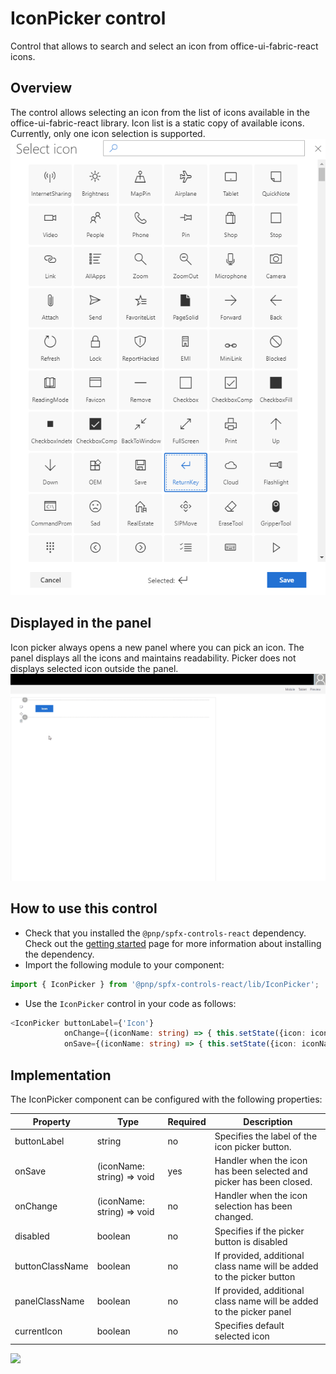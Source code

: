 # IconPicker control

Control that allows to search and select an icon from office-ui-fabric-react icons.

## Overview
The control allows selecting an icon from the list of icons available in the office-ui-fabric-react library. Icon list is a static copy of available icons. Currently, only one icon selection is supported.
![Icon Picker overview](../assets/IconPickerOverview.png)


## Displayed in the panel
Icon picker always opens a new panel where you can pick an icon. The panel displays all the icons and maintains readability. Picker does not displays selected icon outside the panel.
![Icon Picker panel](../assets/IconPickerPanel.gif)


## How to use this control

- Check that you installed the `@pnp/spfx-controls-react` dependency. Check out the [getting started](../../#getting-started) page for more information about installing the dependency.
- Import the following module to your component:

```TypeScript
import { IconPicker } from '@pnp/spfx-controls-react/lib/IconPicker';
```

- Use the `IconPicker` control in your code as follows:

```TypeScript
<IconPicker buttonLabel={'Icon'}
            onChange={(iconName: string) => { this.setState({icon: iconName}); }}
            onSave={(iconName: string) => { this.setState({icon: iconName}); }} />
```

## Implementation

The IconPicker component can be configured with the following properties:

| Property | Type | Required | Description |
| ---- | ---- | ---- | ---- |
| buttonLabel | string | no | Specifies the label of the icon picker button. |
| onSave | (iconName: string) => void | yes | Handler when the icon has been selected and picker has been closed. |
| onChange | (iconName: string) => void | no | Handler when the icon selection has been changed. |
| disabled | boolean | no | Specifies if the picker button is disabled |
| buttonClassName | boolean | no | If provided, additional class name will be added to the picker button |
| panelClassName | boolean | no | If provided, additional class name will be added to the picker panel |
| currentIcon | boolean | no | Specifies default selected icon |

![](https://telemetry.sharepointpnp.com/sp-dev-fx-controls-react/wiki/controls/IconPicker)

